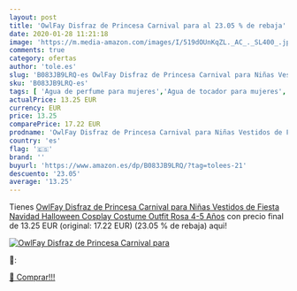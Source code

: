```yaml
---
layout: post
title: 'OwlFay Disfraz de Princesa Carnival para al 23.05 % de rebaja'
date: 2020-01-28 11:21:18
image: 'https://m.media-amazon.com/images/I/519dOUnKqZL._AC_._SL400_.jpg'
comments: true
category: ofertas
author: 'tole.es'
slug: 'B083JB9LRQ-es OwlFay Disfraz de Princesa Carnival para Niñas Vestidos de...'
sku: 'B083JB9LRQ-es'
tags: [ 'Agua de perfume para mujeres','Agua de tocador para mujeres','Almacenaje de adornos festivos','Almacenamiento y organización','Belleza','Fragancias para mujeres','Hogar y cocina','Juguetes','Juguetes electrónicos','Juguetes y juegos','Perfumes y fragancias','Productos para el cuidado de la piel','Sets y juegos para el cuidado de la piel','Videojuegos para niños','navidad', ]
actualPrice: 13.25 EUR
currency: EUR
price: 13.25
comparePrice: 17.22 EUR
prodname: 'OwlFay Disfraz de Princesa Carnival para Niñas Vestidos de Fiesta Navidad Halloween Cosplay Costume Outfit Rosa 4-5 Años'
country: 'es'
flag: '🇪🇸'
brand: ''
buyurl: 'https://www.amazon.es/dp/B083JB9LRQ/?tag=tolees-21'
descuento: '23.05'
average: '13.25'
---
```


Tienes [OwlFay Disfraz de Princesa Carnival para Niñas Vestidos de Fiesta Navidad Halloween Cosplay Costume Outfit Rosa 4-5 Años](https://www.amazon.es/dp/B083JB9LRQ/?tag=tolees-21) con precio final de  13.25 EUR (original: 17.22 EUR) (23.05 %  de rebaja) aqui!

[![OwlFay Disfraz de Princesa Carnival para](https://m.media-amazon.com/images/I/519dOUnKqZL._AC_._SL400_.jpg)](https://www.amazon.es/dp/B083JB9LRQ/?tag=tolees-21)

🔎:


[🛒 Comprar!!!](https://www.amazon.es/dp/B083JB9LRQ/?tag=tolees-21)
